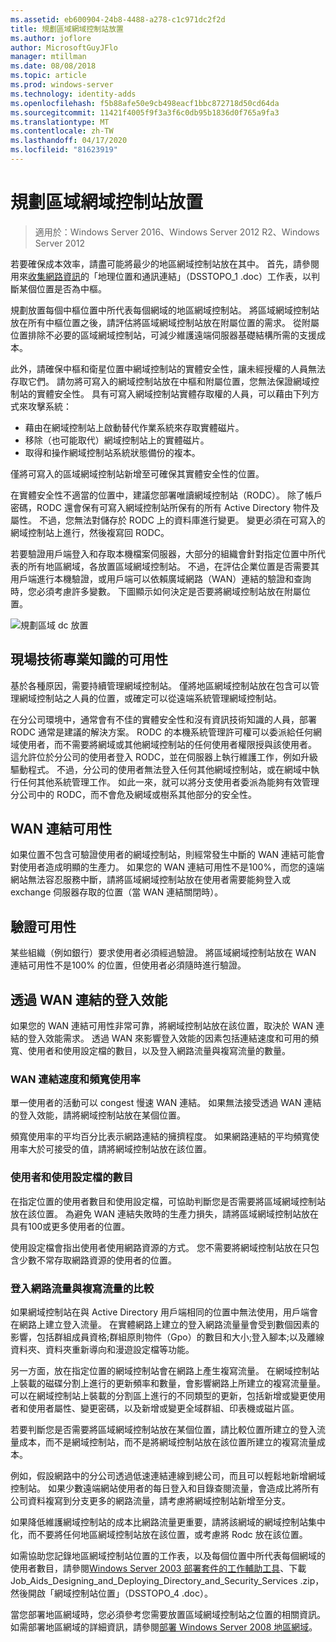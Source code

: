 ```yaml
---
ms.assetid: eb600904-24b8-4488-a278-c1c971dc2f2d
title: 規劃區域網域控制站放置
ms.author: joflore
author: MicrosoftGuyJFlo
manager: mtillman
ms.date: 08/08/2018
ms.topic: article
ms.prod: windows-server
ms.technology: identity-adds
ms.openlocfilehash: f5b88afe50e9cb498eacf1bbc872718d50cd64da
ms.sourcegitcommit: 11421f4005f9f3a3f6c0db95b1836d0f765a9fa3
ms.translationtype: MT
ms.contentlocale: zh-TW
ms.lasthandoff: 04/17/2020
ms.locfileid: "81623919"
---
```

# <a name="planning-regional-domain-controller-placement"></a>規劃區域網域控制站放置

> 適用於：Windows Server 2016、Windows Server 2012 R2、Windows Server 2012

若要確保成本效率，請盡可能將最少的地區網域控制站放在其中。 首先，請參閱用來[收集網路資訊](../../ad-ds/plan/Collecting-Network-Information.md)的「地理位置和通訊連結」（DSSTOPO_1 .doc）工作表，以判斷某個位置是否為中樞。

規劃放置每個中樞位置中所代表每個網域的地區網域控制站。 將區域網域控制站放在所有中樞位置之後，請評估將區域網域控制站放在附屬位置的需求。 從附屬位置排除不必要的區域網域控制站，可減少維護遠端伺服器基礎結構所需的支援成本。

此外，請確保中樞和衛星位置中網域控制站的實體安全性，讓未經授權的人員無法存取它們。 請勿將可寫入的網域控制站放在中樞和附屬位置，您無法保證網域控制站的實體安全性。 具有可寫入網域控制站實體存取權的人員，可以藉由下列方式來攻擊系統：

- 藉由在網域控制站上啟動替代作業系統來存取實體磁片。
- 移除（也可能取代）網域控制站上的實體磁片。
- 取得和操作網域控制站系統狀態備份的複本。

僅將可寫入的區域網域控制站新增至可確保其實體安全性的位置。

在實體安全性不適當的位置中，建議您部署唯讀網域控制站（RODC）。 除了帳戶密碼，RODC 還會保有可寫入網域控制站所保有的所有 Active Directory 物件及屬性。 不過，您無法對儲存於 RODC 上的資料庫進行變更。 變更必須在可寫入的網域控制站上進行，然後複寫回 RODC。

若要驗證用戶端登入和存取本機檔案伺服器，大部分的組織會針對指定位置中所代表的所有地區網域，各放置區域網域控制站。 不過，在評估企業位置是否需要其用戶端進行本機驗證，或用戶端可以依賴廣域網路（WAN）連結的驗證和查詢時，您必須考慮許多變數。 下圖顯示如何決定是否要將網域控制站放在附屬位置。

![規劃區域 dc 放置](media/Planning-Regional-Domain-Controller-Placement/49892c8c-2c99-4aab-92ba-808dbc8048e2.gif)

## <a name="onsite-technical-expertise-availability"></a>現場技術專業知識的可用性

基於各種原因，需要持續管理網域控制站。 僅將地區網域控制站放在包含可以管理網域控制站之人員的位置，或確定可以從遠端系統管理網域控制站。

在分公司環境中，通常會有不佳的實體安全性和沒有資訊技術知識的人員，部署 RODC 通常是建議的解決方案。 RODC 的本機系統管理許可權可以委派給任何網域使用者，而不需要將網域或其他網域控制站的任何使用者權限授與該使用者。 這允許位於分公司的使用者登入 RODC，並在伺服器上執行維護工作，例如升級驅動程式。 不過，分公司的使用者無法登入任何其他網域控制站，或在網域中執行任何其他系統管理工作。 如此一來，就可以將分支使用者委派為能夠有效管理分公司中的 RODC，而不會危及網域或樹系其他部分的安全性。

## <a name="wan-link-availability"></a>WAN 連結可用性

如果位置不包含可驗證使用者的網域控制站，則經常發生中斷的 WAN 連結可能會對使用者造成明顯的生產力。 如果您的 WAN 連結可用性不是100%，而您的遠端網站無法容忍服務中斷，請將區域網域控制站放在使用者需要能夠登入或 exchange 伺服器存取的位置（當 WAN 連結關閉時）。

## <a name="authentication-availability"></a>驗證可用性

某些組織（例如銀行）要求使用者必須經過驗證。 將區域網域控制站放在 WAN 連結可用性不是100% 的位置，但使用者必須隨時進行驗證。

## <a name="logon-performance-over-wan-links"></a>透過 WAN 連結的登入效能

如果您的 WAN 連結可用性非常可靠，將網域控制站放在該位置，取決於 WAN 連結的登入效能需求。 透過 WAN 來影響登入效能的因素包括連結速度和可用的頻寬、使用者和使用設定檔的數目，以及登入網路流量與複寫流量的數量。

### <a name="wan-link-speed-and-bandwidth-utilization"></a>WAN 連結速度和頻寬使用率

單一使用者的活動可以 congest 慢速 WAN 連結。 如果無法接受透過 WAN 連結的登入效能，請將網域控制站放在某個位置。

頻寬使用率的平均百分比表示網路連結的擁擠程度。 如果網路連結的平均頻寬使用率大於可接受的值，請將網域控制站放在該位置。

### <a name="number-of-users-and-usage-profiles"></a>使用者和使用設定檔的數目

在指定位置的使用者數目和使用設定檔，可協助判斷您是否需要將區域網域控制站放在該位置。 為避免 WAN 連結失敗時的生產力損失，請將區域網域控制站放在具有100或更多使用者的位置。

使用設定檔會指出使用者使用網路資源的方式。 您不需要將網域控制站放在只包含少數不常存取網路資源的使用者的位置。

### <a name="logon-network-traffic-vs-replication-traffic"></a>登入網路流量與複寫流量的比較

如果網域控制站在與 Active Directory 用戶端相同的位置中無法使用，用戶端會在網路上建立登入流量。 在實體網路上建立的登入網路流量量會受到數個因素的影響，包括群組成員資格;群組原則物件（Gpo）的數目和大小;登入腳本;以及離線資料夾、資料夾重新導向和漫遊設定檔等功能。

另一方面，放在指定位置的網域控制站會在網路上產生複寫流量。 在網域控制站上裝載的磁碟分割上進行的更新頻率和數量，會影響網路上所建立的複寫流量量。 可以在網域控制站上裝載的分割區上進行的不同類型的更新，包括新增或變更使用者和使用者屬性、變更密碼，以及新增或變更全域群組、印表機或磁片區。

若要判斷您是否需要將區域網域控制站放在某個位置，請比較位置所建立的登入流量成本，而不是網域控制站，而不是將網域控制站放在該位置所建立的複寫流量成本。

例如，假設網路中的分公司透過低速連結連線到總公司，而且可以輕鬆地新增網域控制站。 如果少數遠端網站使用者的每日登入和目錄查閱流量，會造成比將所有公司資料複寫到分支更多的網路流量，請考慮將網域控制站新增至分支。

如果降低維護網域控制站的成本比網路流量更重要，請將該網域的網域控制站集中化，而不要將任何地區網域控制站放在該位置，或考慮將 Rodc 放在該位置。

如需協助您記錄地區網域控制站位置的工作表，以及每個位置中所代表每個網域的使用者數目，請參閱[Windows Server 2003 部署套件的工作輔助工具](https://microsoft.com/download/details.aspx?id=9608)、下載 Job_Aids_Designing_and_Deploying_Directory_and_Security_Services .zip，然後開啟「網域控制站位置」（DSSTOPO_4 .doc）。

當您部署地區網域時，您必須參考您需要放置區域網域控制站之位置的相關資訊。 如需部署地區網域的詳細資訊，請參閱[部署 Windows Server 2008 地區網域](https://technet.microsoft.com/library/cc755118.aspx)。

